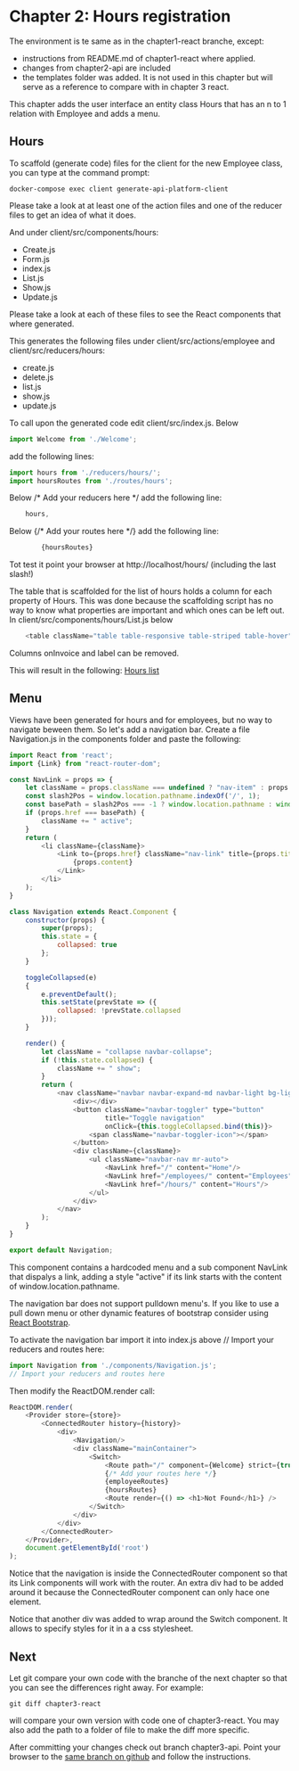 Chapter 2: Hours registration
=============================

The environment is te same as in the chapter1-react branche, except:
- instructions from README.md of chapter1-react where applied.
- changes from chapter2-api are included
- the templates folder was added. It is not used in this chapter but will
  serve as a reference to compare with in chapter 3 react.

This chapter adds the user interface an entity class Hours that has an n to 1 relation with Employee
and adds a menu.

Hours<a name="Hours"></a>
-----
To scaffold (generate code) files for the client for the new Employee class, you can 
type at the command prompt: 

```shell
docker-compose exec client generate-api-platform-client
```

Please take a look at at least one of the action files and one of the reducer files
to get an idea of what it does.

And under client/src/components/hours:
- Create.js
- Form.js
- index.js
- List.js
- Show.js
- Update.js

Please take a look at each of these files to see the React components 
that where generated. 

This generates the following files under client/src/actions/employee and 
client/src/reducers/hours:
- create.js
- delete.js
- list.js
- show.js
- update.js


To call upon the generated code edit client/src/index.js. Below
```javascript
import Welcome from './Welcome'; 
```

add the following lines:

```javascript
import hours from './reducers/hours/';
import hoursRoutes from './routes/hours';
```

Below /* Add your reducers here */
add the following line:
```javascript
    hours,
```

Below {/* Add your routes here */}
add the following line:
```javascript
        {hoursRoutes}
```

Tot test it point your browser at http://localhost/hours/
(including the last slash!)

The table that is scaffolded for the list of hours holds a column
for each property of Hours. This was done because the scaffolding script
has no way to know what properties are important and which ones can be left out. 
In client/src/components/hours/List.js below  
```javascript jsx
    <table className="table table-responsive table-striped table-hover">
```
Columns onInvoice and label can be removed.  

This will result in the following:
[Hours list](resources/Hours.png)

Menu<a name="Menu"></a>
----

Views have been generated for hours and for employees, but no way to navigate beween them. 
So let's add a navigation bar. Create a file Navigation.js in the components folder and 
paste the following:
```javascript jsx
import React from 'react';
import {Link} from "react-router-dom";

const NavLink = props => {
    let className = props.className === undefined ? "nav-item" : props.className;
    const slash2Pos = window.location.pathname.indexOf('/', 1);
    const basePath = slash2Pos === -1 ? window.location.pathname : window.location.pathname.substr(0, slash2Pos + 1);
    if (props.href === basePath) {
        className += " active";
    }
    return (
        <li className={className}>
            <Link to={props.href} className="nav-link" title={props.title}>
                {props.content}
            </Link>
        </li>
    );
}

class Navigation extends React.Component {
    constructor(props) {
        super(props);
        this.state = {
            collapsed: true
        };
    }

    toggleCollapsed(e)
    {
        e.preventDefault();
        this.setState(prevState => ({
            collapsed: !prevState.collapsed
        }));
    }

    render() {
        let className = "collapse navbar-collapse";
        if (!this.state.collapsed) {
            className += " show";
        }
        return (
            <nav className="navbar navbar-expand-md navbar-light bg-lightGrey">
                <div></div>
                <button className="navbar-toggler" type="button"
                        title="Toggle navigation"
                        onClick={this.toggleCollapsed.bind(this)}>
                    <span className="navbar-toggler-icon"></span>
                </button>
                <div className={className}>
                    <ul className="navbar-nav mr-auto">
                        <NavLink href="/" content="Home"/>
                        <NavLink href="/employees/" content="Employees" />
                        <NavLink href="/hours/" content="Hours"/>
                    </ul>
                </div>
            </nav>
        );
    }
}

export default Navigation;
```

This component contains a hardcoded menu and a sub component NavLink that dispalys a link, 
adding a style "active" if its link starts with the content of window.location.pathname.

The navigation bar does not support pulldown menu's. If you like to use a 
pull down menu or other dynamic features of bootstrap consider using
[React Bootstrap](https://react-bootstrap.github.io/).

To activate the navigation bar import it into index.js above 
// Import your reducers and routes here:
```javascript jsx
import Navigation from './components/Navigation.js';
// Import your reducers and routes here
```

Then modify the ReactDOM.render call: 
```javascript jsx
ReactDOM.render(
    <Provider store={store}>
        <ConnectedRouter history={history}>
            <div>
                <Navigation/>
                <div className="mainContainer">
                    <Switch>
                        <Route path="/" component={Welcome} strict={true} exact={true}/>
                        {/* Add your routes here */}
                        {employeeRoutes}
                        {hoursRoutes}
                        <Route render={() => <h1>Not Found</h1>} />
                    </Switch>
                </div>
            </div>
        </ConnectedRouter>
    </Provider>,
    document.getElementById('root')
);
```
Notice that the navigation is inside the ConnectedRouter component so that its Link 
components will work with the router. An extra div had to be added around it because 
the  ConnectedRouter component can only hace one element. 

Notice that another div was added to wrap around the Switch component.
It allows to specify styles for it in a a css stylesheet. 

Next
----
Let git compare your own code with the branche of the next chapter 
so that you can see the differences right away. For example:
```shell
git diff chapter3-react 
```
will compare your own version with code one of chapter3-react. You may also add the path
to a folder of file to make the diff more specific.

After committing your changes check out branch chapter3-api. 
Point your browser to the [same branch on github](https://github.com/metaclass-nl/tutorial-api-platform/tree/chapter3-api) 
and follow the instructions.
